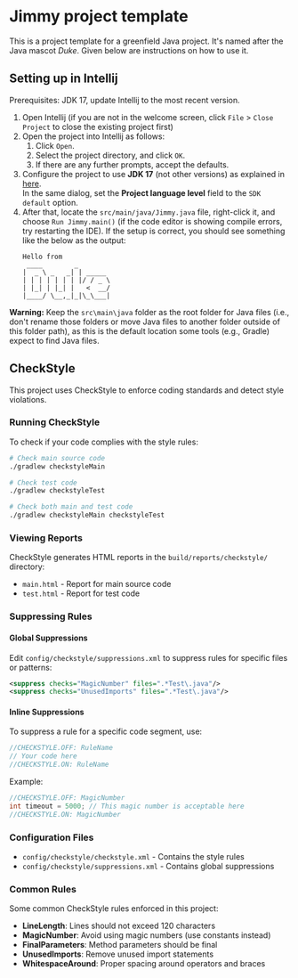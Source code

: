 # Jimmy project template

This is a project template for a greenfield Java project. It's named after the Java mascot _Duke_. Given below are instructions on how to use it.

## Setting up in Intellij

Prerequisites: JDK 17, update Intellij to the most recent version.

1. Open Intellij (if you are not in the welcome screen, click `File` > `Close Project` to close the existing project first)
1. Open the project into Intellij as follows:
   1. Click `Open`.
   1. Select the project directory, and click `OK`.
   1. If there are any further prompts, accept the defaults.
1. Configure the project to use **JDK 17** (not other versions) as explained in [here](https://www.jetbrains.com/help/idea/sdk.html#set-up-jdk).<br>
   In the same dialog, set the **Project language level** field to the `SDK default` option.
1. After that, locate the `src/main/java/Jimmy.java` file, right-click it, and choose `Run Jimmy.main()` (if the code editor is showing compile errors, try restarting the IDE). If the setup is correct, you should see something like the below as the output:
   ```
   Hello from
    ____        _        
   |  _ \ _   _| | _____ 
   | | | | | | | |/ / _ \
   | |_| | |_| |   <  __/
   |____/ \__,_|_|\_\___|
   ```

**Warning:** Keep the `src\main\java` folder as the root folder for Java files (i.e., don't rename those folders or move Java files to another folder outside of this folder path), as this is the default location some tools (e.g., Gradle) expect to find Java files.

## CheckStyle

This project uses CheckStyle to enforce coding standards and detect style violations.

### Running CheckStyle

To check if your code complies with the style rules:

```bash
# Check main source code
./gradlew checkstyleMain

# Check test code
./gradlew checkstyleTest

# Check both main and test code
./gradlew checkstyleMain checkstyleTest
```

### Viewing Reports

CheckStyle generates HTML reports in the `build/reports/checkstyle/` directory:
- `main.html` - Report for main source code
- `test.html` - Report for test code

### Suppressing Rules

#### Global Suppressions

Edit `config/checkstyle/suppressions.xml` to suppress rules for specific files or patterns:

```xml
<suppress checks="MagicNumber" files=".*Test\.java"/>
<suppress checks="UnusedImports" files=".*Test\.java"/>
```

#### Inline Suppressions

To suppress a rule for a specific code segment, use:

```java
//CHECKSTYLE.OFF: RuleName
// Your code here
//CHECKSTYLE.ON: RuleName
```

Example:
```java
//CHECKSTYLE.OFF: MagicNumber
int timeout = 5000; // This magic number is acceptable here
//CHECKSTYLE.ON: MagicNumber
```

### Configuration Files

- `config/checkstyle/checkstyle.xml` - Contains the style rules
- `config/checkstyle/suppressions.xml` - Contains global suppressions

### Common Rules

Some common CheckStyle rules enforced in this project:
- **LineLength**: Lines should not exceed 120 characters
- **MagicNumber**: Avoid using magic numbers (use constants instead)
- **FinalParameters**: Method parameters should be final
- **UnusedImports**: Remove unused import statements
- **WhitespaceAround**: Proper spacing around operators and braces
